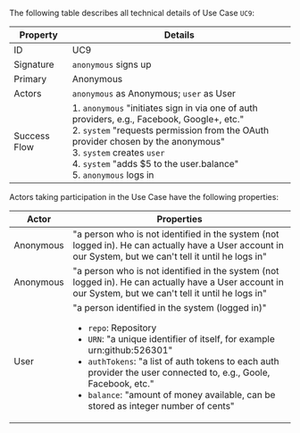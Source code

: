 The following table describes all technical details of Use Case `UC9`:

<table>
      <thead>
         <tr>
            <th>Property</th>
            <th>Details</th>
         </tr>
      </thead>
      <tbody>
         <tr>
            <td>ID</td>
            <td>UC9</td>
         </tr>
         <tr>
            <td>Signature</td>
            <td>
               <code>anonymous</code> signs up</td>
         </tr>
         <tr>
            <td>Primary</td>
            <td>Anonymous</td>
         </tr>
         <tr>
            <td>Actors</td>
            <td>
               <code>anonymous</code> as Anonymous; <code>user</code> as User</td>
         </tr>
         <tr>
            <td>Success Flow</td>
            <td>1. <code>anonymous</code> "initiates sign in via one of auth providers, e.g., Facebook, Google+, etc."<br/>2. <code>system</code> "requests permission from the OAuth provider chosen by the anonymous"<br/>3. <code>system</code> creates <code>user</code>
               <br/>4. <code>system</code> "adds $5 to the user.balance"<br/>5. <code>anonymous</code> logs in</td>
         </tr>
      </tbody>
   </table>

Actors taking participation in the Use Case have the following properties:

<table>
      <thead>
         <tr>
            <th>Actor</th>
            <th>Properties</th>
         </tr>
      </thead>
      <tbody>
         <tr>
            <td>Anonymous</td>
            <td>"a person who is not identified in the system (not logged in). He can actually have a User account in our System, but we can't tell it until he logs in"</td>
         </tr>
         <tr>
            <td>Anonymous</td>
            <td>"a person who is not identified in the system (not logged in). He can actually have a User account in our System, but we can't tell it until he logs in"</td>
         </tr>
         <tr>
            <td>User</td>
            <td>"a person identified in the system (logged in)"<ul>
                  <li>
                     <code>repo</code>: Repository</li>
                  <li>
                     <code>URN</code>:  "a unique identifier of itself, for example urn:github:526301"</li>
                  <li>
                     <code>authTokens</code>:  "a list of auth tokens to each auth provider the user connected to, e.g., Goole, Facebook, etc."</li>
                  <li>
                     <code>balance</code>:  "amount of money available, can be stored as integer number of cents"</li>
               </ul>
            </td>
         </tr>
      </tbody>
   </table>
